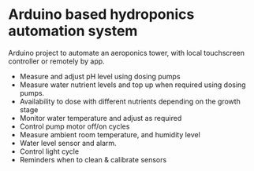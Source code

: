 # Arduino based hydroponics automation system
Arduino project to automate an aeroponics tower, with local touchscreen controller or remotely by app.

- Measure and adjust pH level using dosing pumps
- Measure water nutrient levels and top up when required using dosing pumps.
- Availability to dose with different nutrients depending on the growth stage
- Monitor water temperature and adjust as required
- Control pump motor off/on cycles
- Measure ambient room temperature, and humidity level
- Water level sensor and alarm. 
- Control light cycle
- Reminders when to clean & calibrate sensors
